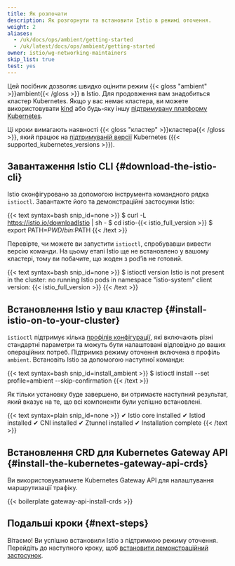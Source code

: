 ```yaml
---
title: Як розпочати
description: Як розгорнути та встановити Istio в режимі оточення.
weight: 2
aliases:
  - /uk/docs/ops/ambient/getting-started
  - /uk/latest/docs/ops/ambient/getting-started
owner: istio/wg-networking-maintainers
skip_list: true
test: yes
---
```


Цей посібник дозволяє швидко оцінити режим {{< gloss "ambient" >}}ambient{{< /gloss >}} в Istio. Для продовження вам знадобиться кластер Kubernetes. Якщо у вас немає кластера, ви можете використовувати [kind](/docs/setup/platform-setup/kind) або будь-яку іншу [підтримувану платформу Kubernetes](/docs/setup/platform-setup).

Ці кроки вимагають наявності {{< gloss "кластер" >}}кластера{{< /gloss >}}, який працює на [підтримуваній версії](/docs/releases/supported-releases#support-status-of-istio-releases) Kubernetes ({{< supported_kubernetes_versions >}}).

## Завантаження Istio CLI {#download-the-istio-cli}

Istio сконфігуровано за допомогою інструмента командного рядка `istioctl`. Завантажте його та демонстраційні застосунки Istio:

{{< text syntax=bash snip_id=none >}}
$ curl -L https://istio.io/downloadIstio | sh -
$ cd istio-{{< istio_full_version >}}
$ export PATH=$PWD/bin:$PATH
{{< /text >}}

Перевірте, чи можете ви запустити `istioctl`, спробувавши вивести версію команди. На цьому етапі Istio ще не встановлено у вашому кластері, тому ви побачите, що жоден з podʼів не готовий.

{{< text syntax=bash snip_id=none >}}
$ istioctl version
Istio is not present in the cluster: no running Istio pods in namespace "istio-system"
client version: {{< istio_full_version >}}
{{< /text >}}

## Встановлення Istio у ваш кластер {#install-istio-on-to-your-cluster}

`istioctl` підтримує кілька [профілів конфігурації](/docs/setup/additional-setup/config-profiles/), які включають різні стандартні параметри та можуть бути налаштовані відповідно до ваших операційних потреб. Підтримка режиму оточення включена в профіль `ambient`. Встановіть Istio за допомогою наступної команди:

{{< text syntax=bash snip_id=install_ambient >}}
$ istioctl install --set profile=ambient --skip-confirmation
{{< /text >}}

Як тільки установку буде завершено, ви отримаєте наступний результат, який вказує на те, що всі компоненти були успішно встановлені.

{{< text syntax=plain snip_id=none >}}
✔ Istio core installed
✔ Istiod installed
✔ CNI installed
✔ Ztunnel installed
✔ Installation complete
{{< /text >}}

## Встановлення CRD для Kubernetes Gateway API {#install-the-kubernetes-gateway-api-crds}

Ви використовуватимете Kubernetes Gateway API для налаштування маршрутизації трафіку.

{{< boilerplate gateway-api-install-crds >}}

## Подальші кроки {#next-steps}

Вітаємо! Ви успішно встановили Istio з підтримкою режиму оточення. Перейдіть до наступного кроку, щоб [встановити демонстраційний застосунок](/docs/ambient/getting-started/deploy-sample-app/).
